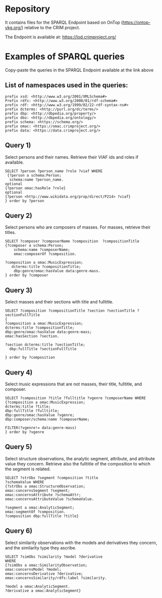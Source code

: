 # Repository
It contains files for the SPARQL Endpoint based on OnTop (https://ontop-vkg.org/) relative to the CRIM project. 

The Endpoint is available at: https://lod.crimproject.org/

# Examples of SPARQL queries

Copy-paste the queries in the SPARQL Endpoint available at the link above

## List of namespaces used in the queries:

```sparql
prefix xsd: <http://www.w3.org/2001/XMLSchema#>
Prefix rdfs: <http://www.w3.org/2000/01/rdf-schema#>
prefix rdf: <http://www.w3.org/1999/02/22-rdf-syntax-ns#>
prefix dcterms: <http://purl.org/dc/terms/>
prefix dbp: <http://dbpedia.org/property/>
prefix dbo: <http://dbpedia.org/ontology/>
prefix schema: <https://schema.org/>
prefix omac: <https://omac.crimproject.org/>
prefix data: <https://data.crimproject.org/> 
```


## Query 1)
Select persons and their names. Retrieve their VIAF ids and roles if available. 

```sparql
SELECT ?person ?person_name ?role ?viaf WHERE
 {?person a schema:Person;
  schema:name ?person_name.
optional
{?person omac:hasRole ?role}
optional
{?person <http://www.wikidata.org/prop/direct/P214> ?viaf}
} order by ?person
```

## Query 2)
Select persons who are composers of masses. For masses, retrieve their titles.  

```sparql
SELECT ?composer ?composerName ?composition  ?compositionTitle
{?composer a schema:Person;
  	schema:name ?composerName;
  	omac:composerOf ?composition.
  
?composition a omac:MusicExpression;
   dcterms:title ?compositionTitle;
    dbp:genre/omac:hasValue data:genre-mass.
} order by ?composer
```

## Query 3)
Select masses and their sections with title and fulltitle.

```sparql
SELECT ?composition ?compositionTitle ?section ?sectionTitle ?sectionFullTitle
{
?composition a omac:MusicExpression;
dcterms:title ?compositionTitle;
dbp:genre/omac:hasValue data:genre-mass;
omac:hasSection ?section.

?section dcterms:title ?sectionTitle;
  dbp:fullTitle ?sectionFullTitle

} order by ?composition
```

## Query 4)
Select music expressions that are not masses, their title, fulltitle, and composer.

```sparql
SELECT ?composition ?title ?fulltitle ?vgenre ?composerName WHERE
{?composition a omac:MusicExpression;
dcterms:title ?title;
dbp:fullTitle ?fulltitle;
dbp:genre/omac:hasValue ?vgenre;
dbp:composer/schema:name ?composerName;

FILTER(?vgenre!= data:genre-mass)
} order by ?vgenre
```

## Query 5)
Select structure observations, the analytic segment, attribute, and attribute value they concern. 
Retrieve also the fulltitle of the composition to which the segment is related.

```sparql
SELECT ?strObs ?segment ?composition ?title
?schemaValue WHERE
{?strObs a omac:StructureObservation;
omac:concernsSegment ?segment;
omac:concernsAttribute ?schemaAttr;
omac:concernsAttributeValue ?schemaValue.
  
?segment a omac:AnalyticSegment;
omac:segmentOf ?composition.
?composition dbp:fullTitle ?title}
```

## Query 6)
Select similarity observations with the models and derivatives they concern, and the similarity type they ascribe.

```sparql
SELECT ?simObs ?similarity ?model ?derivative 
WHERE
{?simObs a omac:SimilarityObservation;
omac:concernsModel ?model;
omac:concernsDerivative ?derivative;
omac:concernsSimilarity/rdfs:label ?similarity.
  
?model a omac:AnalyticSegment.
?derivative a omac:AnalyticSegment}
```




